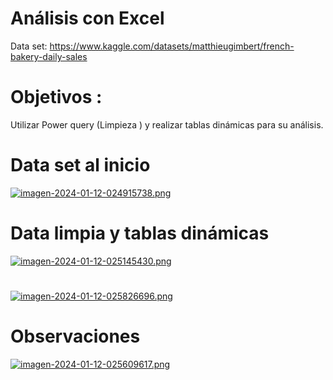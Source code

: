 # Análisis con Excel
Data set: https://www.kaggle.com/datasets/matthieugimbert/french-bakery-daily-sales
# Objetivos : 
Utilizar Power query (Limpieza ) y realizar tablas dinámicas para su análisis.
# Data set al inicio
[![imagen-2024-01-12-024915738.png](https://i.postimg.cc/SKyFWZcF/imagen-2024-01-12-024915738.png)](https://postimg.cc/G4S5RxMq)
# Data limpia y tablas dinámicas
[![imagen-2024-01-12-025145430.png](https://i.postimg.cc/CMC24CLw/imagen-2024-01-12-025145430.png)](https://postimg.cc/dD1nsyyf)
# 
[![imagen-2024-01-12-025826696.png](https://i.postimg.cc/T3k15WW9/imagen-2024-01-12-025826696.png)](https://postimg.cc/FYLN2zpd)
# Observaciones
[![imagen-2024-01-12-025609617.png](https://i.postimg.cc/BvQFd02h/imagen-2024-01-12-025609617.png)](https://postimg.cc/YvZjWTng)
